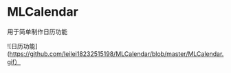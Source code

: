 # MLCalendar
用于简单制作日历功能

![日历功能](https://github.com/leilei18232515198/MLCalendar/blob/master/MLCalendar.gif）
